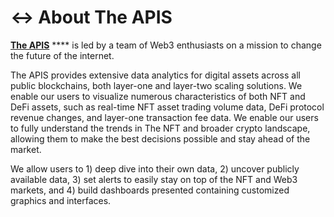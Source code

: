 # ↔ About The APIS

[**The APIS**](http://theapis.io) **** is led by a team of Web3 enthusiasts on a mission to change the future of the internet.&#x20;

The APIS provides extensive data analytics for digital assets across all public blockchains, both layer-one and layer-two scaling solutions. We enable our users to visualize numerous characteristics of both NFT and DeFi assets, such as real-time NFT asset trading volume data, DeFi protocol revenue changes, and layer-one transaction fee data. We enable our users to fully understand the trends in The NFT and broader crypto landscape, allowing them to make the best decisions possible and stay ahead of the market.

We allow users to 1) deep dive into their own data, 2) uncover publicly available data, 3) set alerts to easily stay on top of the NFT and Web3 markets, and 4) build dashboards presented containing customized graphics and interfaces.&#x20;
